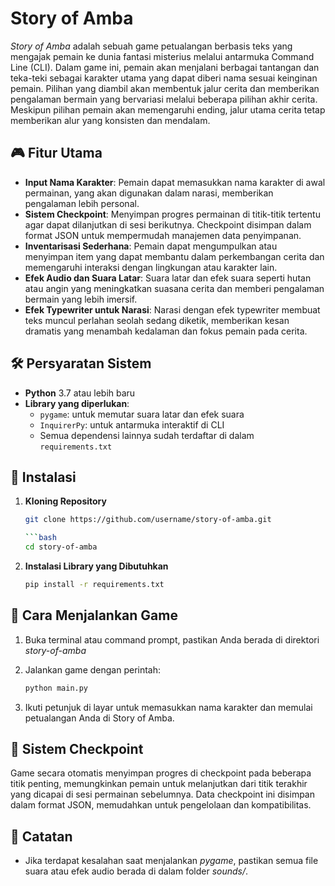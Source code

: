 # Story of Amba

*Story of Amba* adalah sebuah game petualangan berbasis teks yang mengajak pemain ke dunia fantasi misterius melalui antarmuka Command Line (CLI). Dalam game ini, pemain akan menjalani berbagai tantangan dan teka-teki sebagai karakter utama yang dapat diberi nama sesuai keinginan pemain. Pilihan yang diambil akan membentuk jalur cerita dan memberikan pengalaman bermain yang bervariasi melalui beberapa pilihan akhir cerita. Meskipun pilihan pemain akan memengaruhi ending, jalur utama cerita tetap memberikan alur yang konsisten dan mendalam.

## 🎮 Fitur Utama

- **Input Nama Karakter**: Pemain dapat memasukkan nama karakter di awal permainan, yang akan digunakan dalam narasi, memberikan pengalaman lebih personal.
- **Sistem Checkpoint**: Menyimpan progres permainan di titik-titik tertentu agar dapat dilanjutkan di sesi berikutnya. Checkpoint disimpan dalam format JSON untuk mempermudah manajemen data penyimpanan.
- **Inventarisasi Sederhana**: Pemain dapat mengumpulkan atau menyimpan item yang dapat membantu dalam perkembangan cerita dan memengaruhi interaksi dengan lingkungan atau karakter lain.
- **Efek Audio dan Suara Latar**: Suara latar dan efek suara seperti hutan atau angin yang meningkatkan suasana cerita dan memberi pengalaman bermain yang lebih imersif.
- **Efek Typewriter untuk Narasi**: Narasi dengan efek typewriter membuat teks muncul perlahan seolah sedang diketik, memberikan kesan dramatis yang menambah kedalaman dan fokus pemain pada cerita.

## 🛠 Persyaratan Sistem

- **Python** 3.7 atau lebih baru
- **Library yang diperlukan**:
  - `pygame`: untuk memutar suara latar dan efek suara
  - `InquirerPy`: untuk antarmuka interaktif di CLI
  - Semua dependensi lainnya sudah terdaftar di dalam `requirements.txt`

## 🚀 Instalasi

1. **Kloning Repository**
   ```bash
   git clone https://github.com/username/story-of-amba.git

   ```bash
   cd story-of-amba

2. **Instalasi Library yang Dibutuhkan**
   ```bash
   pip install -r requirements.txt

## 🎲 Cara Menjalankan Game

1. Buka terminal atau command prompt, pastikan Anda berada di direktori *story-of-amba*

2. Jalankan game dengan perintah:
   ```bash
   python main.py

3. Ikuti petunjuk di layar untuk memasukkan nama karakter dan memulai petualangan Anda di Story of Amba.

## 💾 Sistem Checkpoint

Game secara otomatis menyimpan progres di checkpoint pada beberapa titik penting, memungkinkan pemain untuk melanjutkan dari titik terakhir yang dicapai di sesi permainan sebelumnya. Data checkpoint ini disimpan dalam format JSON, memudahkan untuk pengelolaan dan kompatibilitas.

## 📝 Catatan

- Jika terdapat kesalahan saat menjalankan *pygame*, pastikan semua file suara atau efek audio berada di dalam folder *sounds/*.
